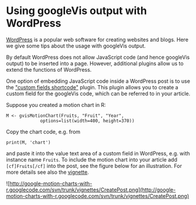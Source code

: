 # Using googleVis output with WordPress #

[WordPress](http://wordpress.org/) is a popular web software for
creating websites and blogs. Here we give some tips about the
usage with googleVis output.

By default WordPress does not allow JavaScript code (and hence googleVis
output) to be inserted into a page. However, additional plugins
allow us to extend the functions of WordPress.

One option of embedding JavaScript code inside a WordPress post is to use
the ["custom fields shortcode"](http://wordpress.org/extend/plugins/custom-fields-shortcode)
plugin.
This plugin allows you to create a custom field for the googleVis
code, which can be referred to in your article.

Suppose you created a motion chart in R:
```
M <- gvisMotionChart(Fruits, "Fruit", "Year",
		     options=list(width=400, height=370))
```
Copy the chart code, e.g. from
```
print(M, 'chart')
```
and paste it into the value text area of a custom field in WordPress, e.g.
with instance name `Fruits`.  To include the motion chart into your article add
`[cf]Fruits[/cf]` into the post, see the figure below for
an illustration. For more details see also the [vignette](http://cran.r-project.org/web/packages/googleVis/vignettes/googleVis.pdf).

![http://google-motion-charts-with-r.googlecode.com/svn/trunk/vignettes/CreatePost.png](http://google-motion-charts-with-r.googlecode.com/svn/trunk/vignettes/CreatePost.png)